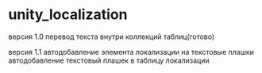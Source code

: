 # unity_localization

версия 1.0
перевод текста внутри коллекций таблиц(готово)

версия 1.1
автодобавление элемента локализации на текстовые плашки
автодобавление текстовый плашек в таблицу локализации